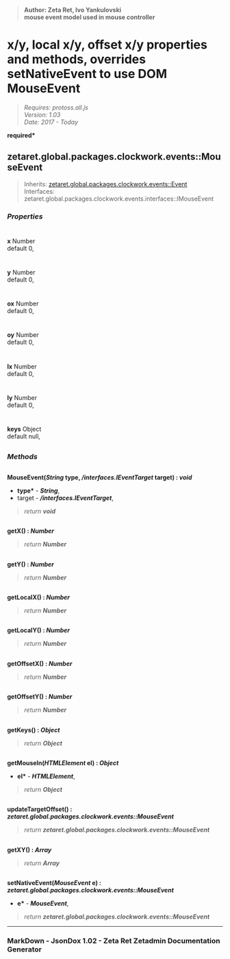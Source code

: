 > __Author: Zeta Ret, Ivo Yankulovski__  
> __mouse event model used in mouse controller__  
# x/y, local x/y, offset x/y properties and methods, overrides setNativeEvent to use DOM MouseEvent  
> *Requires: protoss.all.js*  
> *Version: 1.03*  
> *Date: 2017 - Today*  

__required*__

## zetaret.global.packages.clockwork.events::MouseEvent  
> Inherits: [zetaret.global.packages.clockwork.events::Event](Event.md)  
> Interfaces: zetaret.global.packages.clockwork.events.interfaces::IMouseEvent  

### *Properties*  

#  
__x__ Number  
default 0,   

#  
__y__ Number  
default 0,   

#  
__ox__ Number  
default 0,   

#  
__oy__ Number  
default 0,   

#  
__lx__ Number  
default 0,   

#  
__ly__ Number  
default 0,   

#  
__keys__ Object  
default null,   


##  
### *Methods*  

##  
__MouseEvent(*String* type, */interfaces.IEventTarget* target) : *void*__  
  
- __type*__ - __*String*__,   
- target - __*/interfaces.IEventTarget*__,   
> *return __void__*  

##  
__getX() : *Number*__  
  
> *return __Number__*  

##  
__getY() : *Number*__  
  
> *return __Number__*  

##  
__getLocalX() : *Number*__  
  
> *return __Number__*  

##  
__getLocalY() : *Number*__  
  
> *return __Number__*  

##  
__getOffsetX() : *Number*__  
  
> *return __Number__*  

##  
__getOffsetY() : *Number*__  
  
> *return __Number__*  

##  
__getKeys() : *Object*__  
  
> *return __Object__*  

##  
__getMouseIn(*HTMLElement* el) : *Object*__  
  
- __el*__ - __*HTMLElement*__,   
> *return __Object__*  

##  
__updateTargetOffset() : *zetaret.global.packages.clockwork.events::MouseEvent*__  
  
> *return __zetaret.global.packages.clockwork.events::MouseEvent__*  

##  
__getXY() : *Array*__  
  
> *return __Array__*  

##  
__setNativeEvent(*MouseEvent* e) : *zetaret.global.packages.clockwork.events::MouseEvent*__  
  
- __e*__ - __*MouseEvent*__,   
> *return __zetaret.global.packages.clockwork.events::MouseEvent__*  

---  
### MarkDown - JsonDox 1.02 - Zeta Ret Zetadmin Documentation Generator
